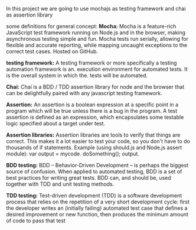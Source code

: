 In this project we are going to use mochajs as testing framework and chai as assertion library


some definitions for general concept:
**Mocha:**
Mocha is a feature-rich JavaScript test framework running on Node.js and in the browser, making asynchronous testing simple and fun. Mocha tests run serially, allowing for flexible and accurate reporting, while mapping uncaught exceptions to the correct test cases. Hosted on GitHub.

**testing framework:**
A testing framework or more specifically a testing automation framework is an. execution environment for automated tests. It is the overall system in which the. tests will be automated.


**Chai:**
Chai is a BDD / TDD assertion library for node and the browser that can be delightfully paired with any javascript testing framework.

**Assertion:**
An assertion is a boolean expression at a specific point in a program which will be true unless there is a bug in the program. A test assertion is defined as an expression, which encapsulates some testable logic specified about a target under test.

**Assertion libraries:**
Assertion libraries are tools to verify that things are correct. This makes it a lot easier to test your code, so you don't have to do thousands of if statements. Example (using should.js and Node.js assert module): var output = mycode. doSomething(); output.

**BDD testing:**
BDD – Behavior-Driven Development – is perhaps the biggest source of confusion. When applied to automated testing, BDD is a set of best practices for writing great tests. BDD can, and should be, used together with TDD and unit testing methods.



**TDD testing:**
Test-driven development (TDD) is a software development process that relies on the repetition of a very short development cycle: first the developer writes an (initially failing) automated test case that defines a desired improvement or new function, then produces the minimum amount of code to pass that test